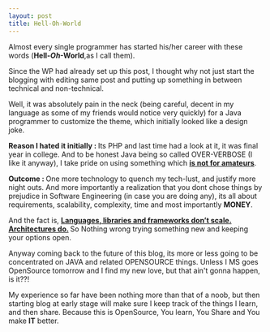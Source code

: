 ```yaml
---
layout: post
title: Hell-Oh-World
---
```


Almost every single programmer has started his/her career with these words (<strong>Hell-<em>Oh</em>-World</strong>,as I call them).

Since the WP had already set up this post, I thought why not just start the blogging with editing same post and putting up something in between technical and non-technical.

Well, it was absolutely pain in the neck (being careful, decent in my language as some of my friends would notice very quickly) for a Java programmer to customize the theme, which initially looked like a design joke.

<strong>Reason I hated it initially : </strong>
Its PHP and last time had a look at it, it was final year in college.
And to be honest Java being so called OVER-VERBOSE (I like it anyway), I take pride on using something which <strong><a href="http://buytaert.net/why-php-and-not-java">is not for amateurs</a></strong>.

<strong>Outcome : </strong>
One more technology to quench my tech-lust, and justify more night outs. And more importantly a realization that you dont chose things by prejudice in Software Engineering (in case you are doing any), its all about requirements, scalability, complexity, time and most importantly <strong>MONEY</strong>.

And the fact is, <strong> <a href="http://stackoverflow.com/a/1588736/876142">Languages, libraries and frameworks don&#8217;t scale. Architectures do.</a> </strong> So Nothing wrong trying something new and keeping your options open.

Anyway coming back to the future of this blog, its more or less going to be concentrated on JAVA and related OPENSOURCE things.
Unless I MS goes OpenSource tomorrow and I find my new love, but that ain't gonna happen, is it??!

My experience so far have been nothing more than that of a noob, but then starting blog at early stage will make sure I keep track of the things I learn, and then share.
Because this is OpenSource, You learn, You Share and You make <strong>IT</strong> better.